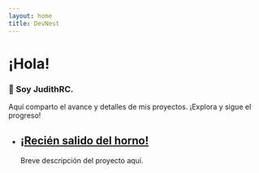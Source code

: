 ```yaml
---
layout: home
title: DevNest
---
```


<h1>¡Hola!</h1>
<h3>👋 Soy JudithRC.</h3>
<p>Aquí comparto el avance y detalles de mis proyectos. ¡Explora y sigue el progreso!</p>
<ul class="proyectos-lista">
  <li class="proyecto-item">
    <h2>
      <a href="{{ site.baseurl }}/2025/06/10/proyecto2.html">
        ¡Recién salido del horno!
      </a>
    </h2>
    <p>Breve descripción del proyecto aquí.</p>
  </li>
  <!-- Puedes añadir más proyectos aquí -->
</ul>
